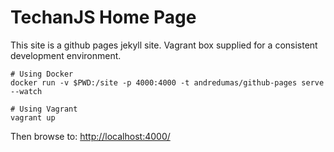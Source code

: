# TechanJS Home Page

This site is a github pages jekyll site. Vagrant box supplied for a consistent development environment.

```
# Using Docker
docker run -v $PWD:/site -p 4000:4000 -t andredumas/github-pages serve --watch

# Using Vagrant
vagrant up
```

Then browse to: [http://localhost:4000/](http://localhost:4000/)
